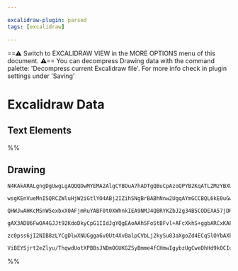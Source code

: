 ```yaml
---

excalidraw-plugin: parsed
tags: [excalidraw]

---
```

==⚠  Switch to EXCALIDRAW VIEW in the MORE OPTIONS menu of this document. ⚠== You can decompress Drawing data with the command palette: 'Decompress current Excalidraw file'. For more info check in plugin settings under 'Saving'


# Excalidraw Data

## Text Elements
%%
## Drawing
```compressed-json
N4KAkARALgngDgUwgLgAQQQDwMYEMA2AlgCYBOuA7hADTgQBuCpAzoQPYB2KqATLZMzYBXUtiRoIACyhQ4zZAHoFAc0JRJQgEYA6bGwC2CgF7N6hbEcK4OCtptbErHALRY8RMpWdx8Q1TdIEfARcZgRmBShcZQUebQAObQBmGjoghH0EDihmbgBtcDBQMBKIEm4IIRgAeSNiAHUjAGVUkshYRAqoLChW0sxuZx4ARkSAVn5SmEHhpIBObQB2UcWJ

wsgKEnVueMnISQRCZWluHjW2iGtlYO4ABj2IZihSNgBrBABhNnw2UgqAYmGCCBQL6kE0uGwr2ULyEHGIXx+fwkz2szDguEC2TBEAAZoR8PgmrAbhJBB4cU8Xu96ltJKcHlS3ghiTBSehyeUHrDjhxwrk0MMHmwMdg1NNBbd7usIDDhHAAJLEAWoPIAXQeuPImSV3A4QkJD0I8KwFVwtxxsPhfOYKv1hplYQQxG4izmwx4qwAbGMkg9GCx2Fw0H6Z

QHWJwAHKcMSnW5exbxX0AFjmRuYABF0t0XWhnkIEA9NMJ4QBRYKZbJ2g34B5CODEXA57jDRap24jVZjYbDL0PIgcV56mv9thQ53cXEEMIPbqYXoSS2UAAqPQqONxnCgTUIRnEvGlF032QAYrh9ASJahzqU51AAIJEZTB9DBXG9f1MKDmAiPo4v6ARRxPRslwY0mF1NB7VrGVfiOY0CFXed1weXAhCgNgACVwl3fd80LGUBwQAAJQ5jgXVBhm0M5C

gAX3ADU6FwOA4GJJt92KdoDkyCpG1IIdJgYQgEAoAAhSFoStBFvl+AFcXkhS+ggbARCxKAFW6fRiWpT4ZORdBAWBIylJU0g1I0jJxKhOU4WkpEunIDh0UxLIP0KZTVNciz9BPAkiRJfdHm+Ll3NM8zNO05laWIbY0D4ULPOybzIveVl2SCilBLCrzNMw4ReX5FsssS9TNOqUVxRbKVirMnKMhPLczwvfArxvDzaqSzSGuyHc9zjGrwoyJCHyfAC3

zc0pss6jI2NIB8zLYCgDlwXNUGgga6v0Ut4XvBalpCVbLj2kySu83aXgoZd4ECqSlOYbAXkJAANV0vWTbQ2vux78AATW4ZMxkSHh4g9NqjDYAxuE4yB6AIAsWzojbpv0PLbJtFUIFuwSYRIXr93W9yceIYkEDgbg2qJgBZNhiAQbbcE0YJVqnfAZ0J0gSERWS0GhiBRO+Q7SGUCEAApO2oXhWwl8XUFuD6AEocWw5QDUxCohdFngknuXhtelvXZY

ViBEYSjrt2eZlyu/ThqwdUotXPBBsJNDmOGUKGZSyBmme4fCHmwIgybzUgCweDhHd9kOCIuYQoCIyOCxN0o7AAKwQbAciacO4Gp2n6cZic0BZtnSkhb9GGXCH8A9i4OkCsJggzoNgKEJ4DCuzooJHQix3eZnp2j0p8FCB8m4rqvh0JOjwFo/g8QJcIofo2igA===
```
%%